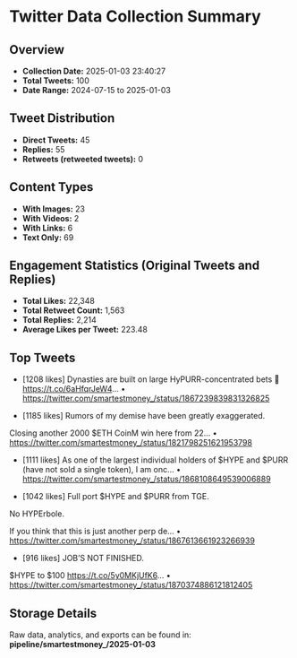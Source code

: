 # Twitter Data Collection Summary

## Overview
- **Collection Date:** 2025-01-03 23:40:27
- **Total Tweets:** 100
- **Date Range:** 2024-07-15 to 2025-01-03

## Tweet Distribution
- **Direct Tweets:** 45
- **Replies:** 55
- **Retweets (retweeted tweets):** 0

## Content Types
- **With Images:** 23
- **With Videos:** 2
- **With Links:** 6
- **Text Only:** 69

## Engagement Statistics (Original Tweets and Replies)
- **Total Likes:** 22,348
- **Total Retweet Count:** 1,563
- **Total Replies:** 2,214
- **Average Likes per Tweet:** 223.48

## Top Tweets
- [1208 likes] Dynasties are built on large HyPURR-concentrated bets 🤫 https://t.co/6aHfqrJeW4...
  • https://twitter.com/smartestmoney_/status/1867239839831326825

- [1185 likes] Rumors of my demise have been greatly exaggerated.

Closing another 2000 $ETH CoinM win here from 22...
  • https://twitter.com/smartestmoney_/status/1821798251621953798

- [1111 likes] As one of the largest individual holders of $HYPE and $PURR (have not sold a single token), I am onc...
  • https://twitter.com/smartestmoney_/status/1868108649539006889

- [1042 likes] Full port $HYPE and $PURR from TGE. 

No HYPErbole. 

If you think that this is just another perp de...
  • https://twitter.com/smartestmoney_/status/1867613661923266939

- [916 likes] JOB’S NOT FINISHED.

$HYPE to $100 https://t.co/5y0MKjUfK6...
  • https://twitter.com/smartestmoney_/status/1870374886121812405

## Storage Details
Raw data, analytics, and exports can be found in:
**pipeline/smartestmoney_/2025-01-03**
